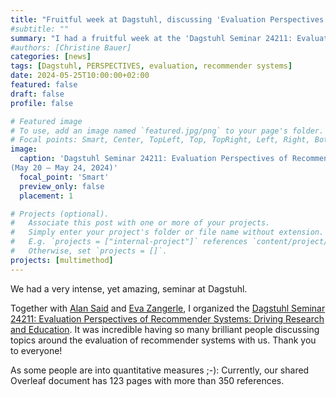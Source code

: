 ```yaml
---
title: "Fruitful week at Dagstuhl, discussing 'Evaluation Perspectives of Recommender Systems: Driving Research and Education'"
#subtitle: ""
summary: "I had a fruitful week at the 'Dagstuhl Seminar 24211: Evaluation Perspectives of Recommender Systems: Driving Research and Education' that I co-organized with Alan Said and Eva Zangerle."
#authors: [Christine Bauer]
categories: [news]
tags: [Dagstuhl, PERSPECTIVES, evaluation, recommender systems]
date: 2024-05-25T10:00:00+02:00
featured: false
draft: false
profile: false

# Featured image
# To use, add an image named `featured.jpg/png` to your page's folder.
# Focal points: Smart, Center, TopLeft, Top, TopRight, Left, Right, BottomLeft, Bottom, BottomRight.
image:
  caption: 'Dagstuhl Seminar 24211: Evaluation Perspectives of Recommender Systems: Driving Research and Education<br>
(May 20 – May 24, 2024)'
  focal_point: 'Smart'
  preview_only: false
  placement: 1

# Projects (optional).
#   Associate this post with one or more of your projects.
#   Simply enter your project's folder or file name without extension.
#   E.g. `projects = ["internal-project"]` references `content/project/deep-learning/index.md`.
#   Otherwise, set `projects = []`.
projects: [multimethod]
---
```


We had a very intense, yet amazing, seminar at Dagstuhl.

Together with [Alan Said](https://www.alansaid.com) and [Eva Zangerle](https://evazangerle.at), I organized the [Dagstuhl Seminar 24211: Evaluation Perspectives of Recommender Systems: Driving Research and Education](https://www.dagstuhl.de/24211).
It was incredible having so many brilliant people discussing topics around the evaluation of recommender systems with us. Thank you to everyone!

As some people are into quantitative measures ;-):
Currently, our shared Overleaf document has 123 pages with more than 350 references.